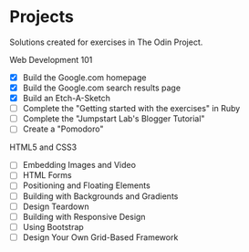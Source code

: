 # Projects

Solutions created for exercises in The Odin Project.


Web Development 101
- [x] Build the Google.com homepage
- [x] Build the Google.com search results page
- [x] Build an Etch-A-Sketch
- [ ] Complete the "Getting started with the exercises" in Ruby
- [ ] Complete the "Jumpstart Lab's Blogger Tutorial"
- [ ] Create a "Pomodoro"

HTML5 and CSS3
- [ ] Embedding Images and Video
- [ ] HTML Forms
- [ ] Positioning and Floating Elements
- [ ] Building with Backgrounds and Gradients
- [ ] Design Teardown
- [ ] Building with Responsive Design
- [ ] Using Bootstrap
- [ ] Design Your Own Grid-Based Framework
